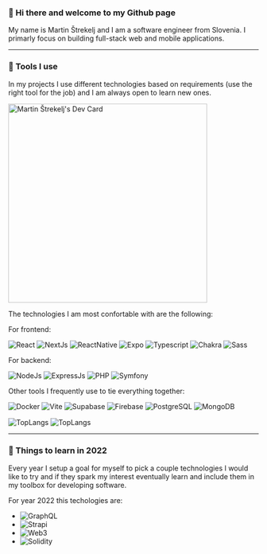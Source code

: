 ### 👋 Hi there and welcome to my Github page 

My name is Martin Štrekelj and I am a software engineer from Slovenia. I primarly focus on building full-stack web and mobile applications.

---

### 🧰 Tools I use 

In my projects I use different technologies based on requirements (use the right tool for the job) and I am always open to learn new ones. 

<a href="https://app.daily.dev/MartinStrekelj"><img src="https://api.daily.dev/devcards/3007ed7d9afb4abca106bf6ba7ddd53d.png?r=2az" width="400" alt="Martin Štrekelj's Dev Card"/></a>

The technologies I am most confortable with are the following:

For frontend:
<p>
  <img alt="React" src="https://img.shields.io/badge/React-61DAFB?logo=react&logoColor=white&style=for-the-badge" />
  <img alt="NextJs" src="https://img.shields.io/badge/Next.js-000000?logo=next.js&logoColor=white&style=for-the-badge" />
  <img alt="ReactNative" src="https://img.shields.io/badge/React Native-61DAFB?logo=react&logoColor=white&style=for-the-badge" />
  <img alt="Expo" src="https://img.shields.io/badge/Expo-000020?logo=expo&logoColor=white&style=for-the-badge" />
  <img alt="Typescript" src="https://img.shields.io/badge/TypeScript-3178C6?logo=TypeScript&logoColor=white&style=for-the-badge" />
  <img alt="Chakra" src="https://img.shields.io/badge/ChakraUI-319795?logo=chakraUI&logoColor=white&style=for-the-badge" />
  <img alt="Sass" src="https://img.shields.io/badge/Sass-CC6699?logo=sass&logoColor=white&style=for-the-badge" />
</p>

For backend:

<p>
   <img alt="NodeJs" src="https://img.shields.io/badge/Node-339933?logo=node.js&logoColor=white&style=for-the-badge" />
  <img alt="ExpressJs" src="https://img.shields.io/badge/Express-319795?logo=express&logoColor=white&style=for-the-badge" />
  <img alt="PHP" src="https://img.shields.io/badge/PHP-777BB4?logo=php&logoColor=white&style=for-the-badge" />
  <img alt="Symfony" src="https://img.shields.io/badge/Symfony-000000?logo=symfony&logoColor=white&style=for-the-badge" />
</p>

Other tools I frequently use to tie everything together:

<p>
  <img alt="Docker" src="https://img.shields.io/badge/Docker-2496ED?logo=docker&logoColor=white&style=for-the-badge" />
  <img alt="Vite" src="https://img.shields.io/badge/Vite-646CFF?logo=vite&logoColor=white&style=for-the-badge" />
  <img alt="Supabase" src="https://img.shields.io/badge/Supabase-3ECF8E?logo=supabase&logoColor=white&style=for-the-badge" />
  <img alt="Firebase" src="https://img.shields.io/badge/Firebase-FFCA28?logo=Firebase&logoColor=white&style=for-the-badge" />
  <img alt="PostgreSQL" src="https://img.shields.io/badge/PostgreSQL-4169E1?logo=PostgreSQL&logoColor=white&style=for-the-badge" />
  <img alt="MongoDB" src="https://img.shields.io/badge/MongoDB-47A248?logo=MongoDB&logoColor=white&style=for-the-badge" />
</p>

<img align="center" alt="TopLangs" src="https://github-readme-stats.vercel.app/api/?username=MartinStrekelj&hide=python,html,css&theme=onedark&count_private=true&show_icons=true" />

<img align="center" alt="TopLangs" src="https://github-readme-stats.vercel.app/api/top-langs/?username=MartinStrekelj&hide=python,html,css&theme=onedark&count_private=true&show_icons=true" />

---

### 🌱 Things to learn in 2022

Every year I setup a goal for myself to pick a couple technologies I would like to try and if they spark my interest eventually learn and include them in my toolbox for developing software.

For year 2022 this techologies are:
 
<ul>
  <li><img alt="GraphQL" src="https://img.shields.io/badge/GraphQL-E10098?logo=graphQL&logoColor=white&style=flat" /></li>
  <li><img alt="Strapi" src="https://img.shields.io/badge/Strapi-2F2E8B?logo=strapi&logoColor=white&style=flat" /></li>
  <li><img alt="Web3" src="https://img.shields.io/badge/web3-F16822?logo=web3.js&logoColor=white&style=flat" /></li>
  <li><img alt="Solidity" src="https://img.shields.io/badge/Solidity-363636?logo=solidity&logoColor=white&style=flat" /></li>
</ul>

<!--
**MartinStrekelj/MartinStrekelj** is a ✨ _special_ ✨ repository because its `README.md` (this file) appears on your GitHub profile.

Here are some ideas to get you started:

- 🔭 I’m currently working on ...
- 🌱 I’m currently learning ...
- 👯 I’m looking to collaborate on ...
- 🤔 I’m looking for help with ...
- 💬 Ask me about ...
- 📫 How to reach me: ...
- 😄 Pronouns: ...
- ⚡ Fun fact: ...
-->
